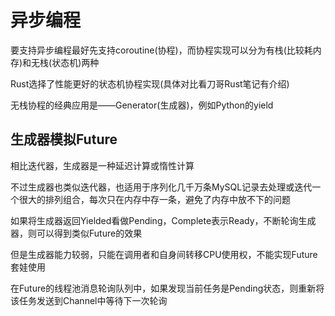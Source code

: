 # 异步编程

要支持异步编程最好先支持coroutine(协程)，而协程实现可以分为有栈(比较耗内存)和无栈(状态机)两种

Rust选择了性能更好的状态机协程实现(具体对比看刀哥Rust笔记有介绍)

无栈协程的经典应用是——Generator(生成器)，例如Python的yield

## 生成器模拟Future

相比迭代器，生成器是一种延迟计算或惰性计算

不过生成器也类似迭代器，也适用于序列化几千万条MySQL记录去处理或迭代一个很大的排列组合，每次只在内存中存一条，避免了内存中放不下的问题

如果将生成器返回Yielded看做Pending，Complete表示Ready，不断轮询生成器，则可以得到类似Future的效果

但是生成器能力较弱，只能在调用者和自身间转移CPU使用权，不能实现Future套娃使用

在Future的线程池消息轮询队列中，如果发现当前任务是Pending状态，则重新将该任务发送到Channel中等待下一次轮询
